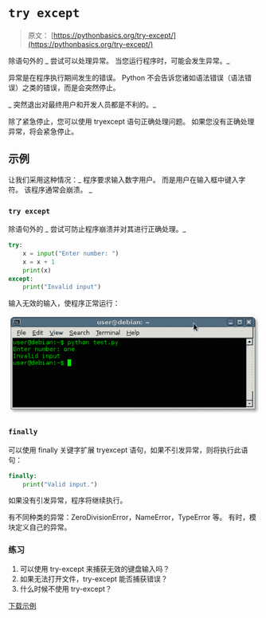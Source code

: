 # `try except`

> 原文： [https://pythonbasics.org/try-except/](https://pythonbasics.org/try-except/)

除语句外的 _ 尝试可以处理异常。 当您运行程序时，可能会发生异常。_

异常是在程序执行期间发生的错误。 Python 不会告诉您诸如语法错误（语法错误）之类的错误，而是会突然停止。

_ 突然退出对最终用户和开发人员都是不利的。_

除了紧急停止，您可以使用 tryexcept 语句正确处理问题。 如果您没有正确处理异常，将会紧急停止。



## 示例

让我们采用这种情况：_ 程序要求输入数字用户。 而是用户在输入框中键入字符。 该程序通常会崩溃。 _

### `try except`

除语句外的 _ 尝试可防止程序崩溃并对其进行正确处理。_

```py
try:
    x = input("Enter number: ")
    x = x + 1
    print(x)
except:
    print("Invalid input")

```

输入无效的输入，使程序正常运行：

![try except](img/1a415ebe54db32e36ceace468b326629.jpg)

### `finally`

可以使用 finally 关键字扩展 tryexcept 语句，如果不引发异常，则将执行此语句：

```py
finally:
    print("Valid input.")

```

如果没有引发异常，程序将继续执行。

有不同种类的异常：ZeroDivisionError，NameError，TypeError 等。 有时，模块定义自己的异常。

### 练习

1.  可以使用 try-except 来捕获无效的键盘输入吗？
2.  如果无法打开文件，try-except 能否捕获错误？
3.  什么时候不使用 try-except？

[下载示例](https://gum.co/dcsp)